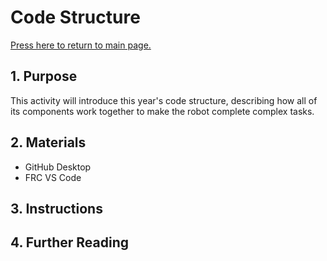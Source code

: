# Code Structure

[Press here to return to main page.](https://github.com/iron-claw-972/Curriculum2020)

## 1. Purpose

This activity will introduce this year's code structure, describing how all of its components work together to make the robot complete complex tasks.

## 2. Materials

- GitHub Desktop
- FRC VS Code

## 3. Instructions

## 4. Further Reading

